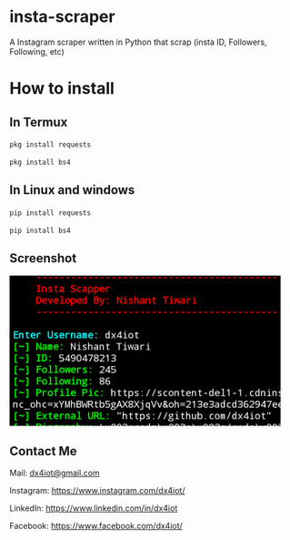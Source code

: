 # insta-scraper

A Instagram scraper written in Python that scrap (insta ID, Followers, Following, etc) 

# How to install

## In Termux
`pkg install requests` 

`pkg install bs4` 

## In Linux and windows
`pip install requests` 

`pip install bs4` 

## Screenshot
![](images/img.PNG)

## Contact Me

  Mail: dx4iot@gmail.com

  Instagram: https://www.instagram.com/dx4iot/

  LinkedIn: https://www.linkedin.com/in/dx4iot

  Facebook: https://www.facebook.com/dx4iot/
